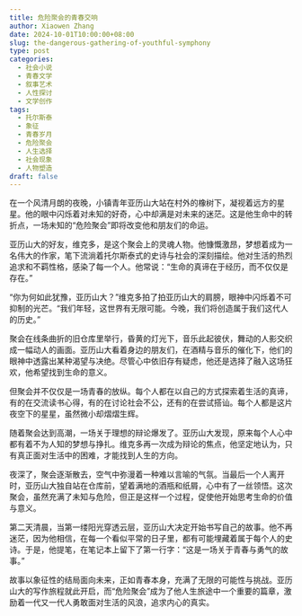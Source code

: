 ```yaml
---
title: 危险聚会的青春交响
author: Xiaowen Zhang
date: 2024-10-01T10:00:00+08:00
slug: the-dangerous-gathering-of-youthful-symphony
type: post
categories:
  - 社会小说
  - 青春文学
  - 叙事艺术
  - 人性探讨
  - 文学创作
tags:
  - 托尔斯泰
  - 象征
  - 青春岁月
  - 危险聚会
  - 人生选择
  - 社会现象
  - 人物塑造
draft: false
---
```


在一个风清月朗的夜晚，小镇青年亚历山大站在村外的橡树下，凝视着远方的星星。他的眼中闪烁着对未知的好奇，心中却满是对未来的迷茫。这是他生命中的转折点，一场未知的“危险聚会”即将改变他和朋友们的命运。

亚历山大的好友，维克多，是这个聚会上的灵魂人物。他慷慨激昂，梦想着成为一名伟大的作家，笔下流淌着托尔斯泰式的史诗与社会的深刻描绘。他对生活的热烈追求和不羁性格，感染了每一个人。他常说：“生命的真谛在于经历，而不仅仅是存在。”

“你为何如此犹豫，亚历山大？”维克多拍了拍亚历山大的肩膀，眼神中闪烁着不可抑制的光芒。“我们年轻，这世界有无限可能。今晚，我们将创造属于我们这代人的历史。”

聚会在线条曲折的旧仓库里举行，昏黄的灯光下，音乐此起彼伏，舞动的人影交织成一幅动人的画面。亚历山大看着身边的朋友们，在酒精与音乐的催化下，他们的眼神中透露出某种渴望与决绝。尽管心中依旧存有疑虑，他还是选择了融入这场狂欢，他希望找到生命的意义。

但聚会并不仅仅是一场青春的放纵。每个人都在以自己的方式探索着生活的真谛，有的在交流读书心得，有的在讨论社会不公，还有的在尝试搭讪。每个人都是这片夜空下的星星，虽然微小却熠熠生辉。

随着聚会达到高潮，一场关于理想的辩论爆发了。亚历山大发现，原来每个人心中都有着不为人知的梦想与挣扎。维克多再一次成为辩论的焦点，他坚定地认为，只有真正面对生活中的困难，才能找到人生的方向。

夜深了，聚会逐渐散去，空气中弥漫着一种难以言喻的气氛。当最后一个人离开时，亚历山大独自站在仓库前，望着满地的酒瓶和纸屑，心中有了一丝领悟。这次聚会，虽然充满了未知与危险，但正是这样一个过程，促使他开始思考生命的价值与意义。

第二天清晨，当第一缕阳光穿透云层，亚历山大决定开始书写自己的故事。他不再迷茫，因为他相信，在每一个看似平常的日子里，都有可能埋藏着属于每个人的史诗。于是，他提笔，在笔记本上留下了第一行字：“这是一场关于青春与勇气的故事。”

故事以象征性的结局面向未来，正如青春本身，充满了无限的可能性与挑战。亚历山大的写作旅程就此开启，而“危险聚会”成为了他人生旅途中一个重要的篇章，激励着一代又一代人勇敢面对生活的风浪，追求内心的真实。